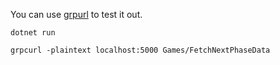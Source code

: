 
You can use [grpurl](https://github.com/fullstorydev/grpcurl) to test it out.

```
dotnet run

grpcurl -plaintext localhost:5000 Games/FetchNextPhaseData
```
